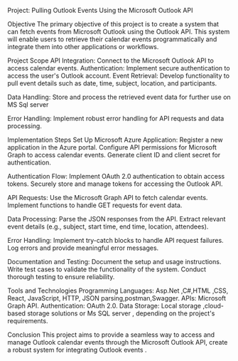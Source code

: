 Project: Pulling Outlook Events Using the Microsoft Outlook API

Objective
The primary objective of this project is to create a system that can fetch events from Microsoft Outlook using the Outlook API. This system will enable users to retrieve their calendar events programmatically and integrate them into other applications or workflows.

Project Scope
API Integration: Connect to the Microsoft Outlook API to access calendar events.
Authentication: Implement secure authentication to access the user's Outlook account.
Event Retrieval: Develop functionality to pull event details such as date, time, subject, location, and participants.

Data Handling: Store and process the retrieved event data for further use on MS Sql server 

Error Handling: Implement robust error handling for API requests and data processing.

Implementation Steps
Set Up Microsoft Azure Application:
Register a new application in the Azure portal.
Configure API permissions for Microsoft Graph to access calendar events.
Generate client ID and client secret for authentication.

Authentication Flow:
Implement OAuth 2.0 authentication to obtain access tokens.
Securely store and manage tokens for accessing the Outlook API.

API Requests:
Use the Microsoft Graph API to fetch calendar events.
Implement functions to handle GET requests for event data.

Data Processing:
Parse the JSON responses from the API.
Extract relevant event details (e.g., subject, start time, end time, location, attendees).

Error Handling:
Implement try-catch blocks to handle API request failures.
Log errors and provide meaningful error messages.

Documentation and Testing:
Document the setup and usage instructions.
Write test cases to validate the functionality of the system.
Conduct thorough testing to ensure reliability.

Tools and Technologies
Programming Languages: Asp.Net ,C#,HTML ,CSS, React, JavaScript, HTTP, JSON parsing,postman,Swagger.
APIs: Microsoft Graph API.
Authentication: OAuth 2.0.
Data Storage: Local storage ,cloud-based storage  solutions or Ms SQL server , depending on the project's requirements.

Conclusion
This project aims to provide a seamless way to access and manage Outlook calendar events through the Microsoft Outlook API, create a robust system for integrating Outlook events .
